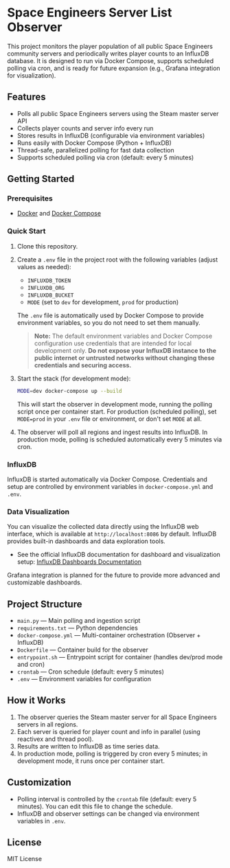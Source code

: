 
# Space Engineers Server List Observer

This project monitors the player population of all public Space Engineers community servers and periodically writes player counts to an InfluxDB database. It is designed to run via Docker Compose, supports scheduled polling via cron, and is ready for future expansion (e.g., Grafana integration for visualization).

## Features
- Polls all public Space Engineers servers using the Steam master server API
- Collects player counts and server info every run
- Stores results in InfluxDB (configurable via environment variables)
- Runs easily with Docker Compose (Python + InfluxDB)
- Thread-safe, parallelized polling for fast data collection
- Supports scheduled polling via cron (default: every 5 minutes)

## Getting Started

### Prerequisites
- [Docker](https://www.docker.com/) and [Docker Compose](https://docs.docker.com/compose/)


### Quick Start
1. Clone this repository.
2. Create a `.env` file in the project root with the following variables (adjust values as needed):
   - `INFLUXDB_TOKEN`
   - `INFLUXDB_ORG`
   - `INFLUXDB_BUCKET`
   - `MODE` (set to `dev` for development, `prod` for production)
   
   The `.env` file is automatically used by Docker Compose to provide environment variables, so you do not need to set them manually.

   > **Note:** The default environment variables and Docker Compose configuration use credentials that are intended for local development only. **Do not expose your InfluxDB instance to the public internet or untrusted networks without changing these credentials and securing access.**
3. Start the stack (for development mode):
   ```sh
   MODE=dev docker-compose up --build
   ```
   This will start the observer in development mode, running the polling script once per container start. For production (scheduled polling), set `MODE=prod` in your `.env` file or environment, or don't set `MODE` at all.
4. The observer will poll all regions and ingest results into InfluxDB. In production mode, polling is scheduled automatically every 5 minutes via cron.

### InfluxDB
InfluxDB is started automatically via Docker Compose. Credentials and setup are controlled by environment variables in `docker-compose.yml` and `.env`.


### Data Visualization
You can visualize the collected data directly using the InfluxDB web interface, which is available at `http://localhost:8086` by default. InfluxDB provides built-in dashboards and data exploration tools.

- See the official InfluxDB documentation for dashboard and visualization setup: [InfluxDB Dashboards Documentation](https://docs.influxdata.com/influxdb/latest/visualize-data/dashboards/)

Grafana integration is planned for the future to provide more advanced and customizable dashboards.

## Project Structure
- `main.py` — Main polling and ingestion script
- `requirements.txt` — Python dependencies
- `docker-compose.yml` — Multi-container orchestration (Observer + InfluxDB)
- `Dockerfile` — Container build for the observer
- `entrypoint.sh` — Entrypoint script for container (handles dev/prod mode and cron)
- `crontab` — Cron schedule (default: every 5 minutes)
- `.env` — Environment variables for configuration

## How it Works
1. The observer queries the Steam master server for all Space Engineers servers in all regions.
2. Each server is queried for player count and info in parallel (using reactivex and thread pool).
3. Results are written to InfluxDB as time series data.
4. In production mode, polling is triggered by cron every 5 minutes; in development mode, it runs once per container start.

## Customization
- Polling interval is controlled by the `crontab` file (default: every 5 minutes). You can edit this file to change the schedule.
- InfluxDB and observer settings can be changed via environment variables in `.env`.

## License
MIT License
